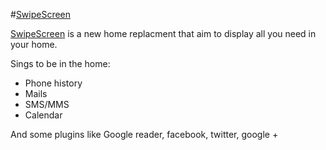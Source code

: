
#[SwipeScreen]

[SwipeScreen] is a new home replacment that aim to display all you need in your home.

Sings to be in the home:

- Phone history
- Mails
- SMS/MMS
- Calendar

And some plugins like Google reader, facebook, twitter, google +

[Philippe Roussille]: https://github.com/pilipLabs/SwipeScreen
[SwipeScreen]: https://github.com/pilipLabs/SwipeScreen
